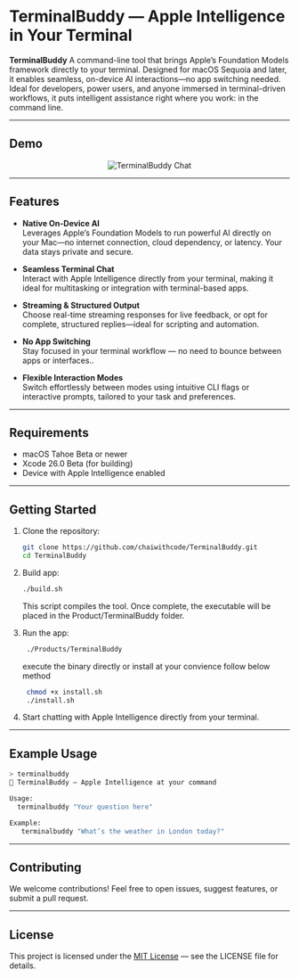 # TerminalBuddy — Apple Intelligence in Your Terminal

**TerminalBuddy** A command-line tool that brings Apple’s Foundation Models framework directly to your terminal. Designed for macOS Sequoia and later, it enables seamless, on-device AI interactions—no app switching needed. Ideal for developers, power users, and anyone immersed in terminal-driven workflows, it puts intelligent assistance right where you work: in the command line.

---

## Demo

<p align="center">
  <img src="https://github.com/user-attachments/assets/6a08ef00-43f3-40a5-8a33-2649c5e518f6" alt="TerminalBuddy Chat" />
</p>


---

## Features

- **Native On-Device AI**  
  Leverages Apple’s Foundation Models to run powerful AI directly on your Mac—no internet connection, cloud dependency, or latency. Your data stays private and secure.

- **Seamless Terminal Chat**  
  Interact with Apple Intelligence directly from your terminal, making it ideal for multitasking or integration with terminal-based apps.

- **Streaming & Structured Output**  
  Choose real-time streaming responses for live feedback, or opt for complete, structured replies—ideal for scripting and automation.

- **No App Switching**  
  Stay focused in your terminal workflow — no need to bounce between apps or interfaces..

- **Flexible Interaction Modes**  
  Switch effortlessly between modes using intuitive CLI flags or interactive prompts, tailored to your task and preferences.

---

## Requirements

- macOS Tahoe Beta or newer  
- Xcode 26.0 Beta (for building)  
- Device with Apple Intelligence enabled  

---

## Getting Started

1. Clone the repository:
   ```bash
   git clone https://github.com/chaiwithcode/TerminalBuddy.git
   cd TerminalBuddy
   ```
2. Build app:
   ```bash
   ./build.sh
   ```
   This script compiles the tool. Once complete, the executable will be placed in the Product/TerminalBuddy folder.

3. Run the app:
   ```bash
    ./Products/TerminalBuddy
   ```
   execute the binary directly or install at your convience follow below method 
 
   ```bash
    chmod +x install.sh
    ./install.sh   
   ```

4. Start chatting with Apple Intelligence directly from your terminal.

---

## Example Usage

```bash
> terminalbuddy
🤖 TerminalBuddy — Apple Intelligence at your command

Usage:
  terminalbuddy "Your question here"

Example:
   terminalbuddy "What’s the weather in London today?"
```

---

## Contributing

We welcome contributions! Feel free to open issues, suggest features, or submit a pull request.

---

## License

This project is licensed under the [MIT License](LICENSE) — see the LICENSE file for details.

